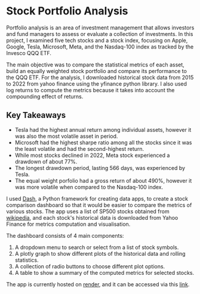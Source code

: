 # Stock Portfolio Analysis
Portfolio analysis is an area of investment management that allows investors and fund managers to assess or evaluate a collection of investments. In this project, I examined five tech stocks and a stock index, focusing on Apple, Google, Tesla, Microsoft, Meta, and the Nasdaq-100 index as tracked by the Invesco QQQ ETF.

The main objective was to compare the statistical metrics of each asset, build an equally weighted stock portfolio and compare its performance to the QQQ ETF. For the analysis, I downloaded historical stock data from 2015 to 2022 from yahoo finance using the yfinance python library. I also used log returns to compute the metrics because it takes into account the compounding effect of returns.

## Key Takeaways

* Tesla had the highest annual return among individual assets, however it was also the most volatile asset in  period.
* Microsoft had the highest sharpe ratio among all the stocks since it was the least volatile and had the second-highest return.
* While most stocks declined in 2022, Meta stock experienced a drawdown of about 77%.
* The longest drawdown period, lasting 566 days, was experienced by Tesla.
* The equal weight porfolio had a gross return of about 490%, however it was more volatile when compared to the Nasdaq-100 index.

I used [Dash]("https://plotly.com/dash/"), a Python framework for creating data apps, to create a stock comparison dashboard so that it would be easier to compare the metrics of various stocks. The app uses a list of SP500 stocks obtained from [wikipedia]("https://en.wikipedia.org/wiki/List_of_S%26P_500_companies"), and each stock's historical data is downloaded from Yahoo Finance for metrics computation and visualisation.

The dashboard consists of 4 main components:
1. A dropdown menu to search or select from a list of stock symbols.
2. A plotly graph to show different plots of the historical data and rolling statistics.
3. A collection of radio buttons to choose different plot options.
4. A table to show a summary of the computed metrics for selected stocks.

The app is currently hosted on [render]("render.com"), and it can be accessed via this [link]("https://stock-comparison-dashboard.onrender.com").